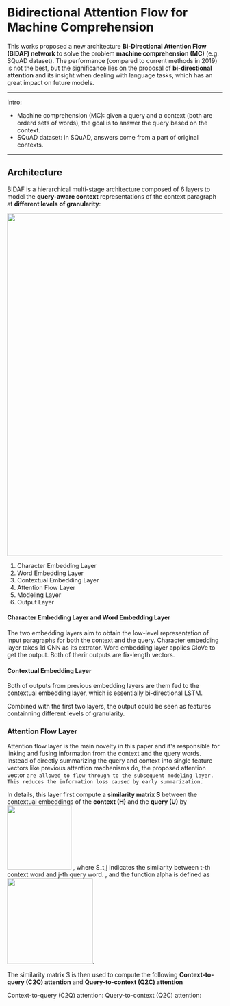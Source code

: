 # Bidirectional Attention Flow for Machine Comprehension
This works proposed a new architecture **Bi-Directional Attention Flow (BIDAF) network** to solve the 
problem **machine comprehension (MC)** (e.g. SQuAD dataset). The performance (compared to current methods in 2019) is not the best,
but the significance lies on the proposal of **bi-directional attention** and its insight when dealing with language
tasks, which has an great impact on future models.

---

Intro:
- Machine comprehension (MC): given a query and a context (both are orderd sets of words), the goal is to answer the query based on the context.
- SQuAD dataset: in SQuAD, answers come from a part of original contexts.

---

## Architecture
BIDAF is a hierarchical multi-stage architecture composed of 6 layers to model the **query-aware context** representations
of the context paragraph at **different levels of granularity**:

<img src="https://i.imgur.com/wwXi9nm.png" width=800>

1. Character Embedding Layer
2. Word Embedding Layer
3. Contextual Embedding Layer
4. Attention Flow Layer
5. Modeling Layer
6. Output Layer

#### Character Embedding Layer and Word Embedding Layer
The two embedding layers aim to obtain the low-level representation of input paragraphs for both the context and the query.
Character embedding layer takes 1d CNN as its extrator. Word embedding layer applies GloVe to get the output.
Both of therir outputs are fix-length vectors.

#### Contextual Embedding Layer
Both of outputs from previous embedding layers are them fed to the contextual embedding layer, which is
essentially bi-directional LSTM.

Combined with the first two layers, the output could be seen as features containning different levels of granularity.

### Attention Flow Layer
Attention flow layer is the main novelty in this paper and it's responsible for linking and fusing information
from the context and the query words.
Instead of directly summarizing the query and context into single feature vectors like previous attention machenisms do,
the proposed attention vector `are allowed to flow through to the subsequent modeling layer. This reduces the information loss caused by early summarization.`

In details, this layer first compute a **similarity matrix S** between the contextual embeddings of the **context (H)** and the **query (U)** by
<img src="https://i.imgur.com/wuzLTYA.png" width=150>
, where S_t,j indicates the similarity between t-th context word and j-th query word.
, and the function alpha is defined as 
<img src="https://i.imgur.com/D5LuuIN.png" width=200>.

The similarity matrix S is then used to compute the following **Context-to-query (C2Q) attention** and **Query-to-context (Q2C) attention**

Context-to-query (C2Q) attention:
Query-to-context (Q2C) attention:
